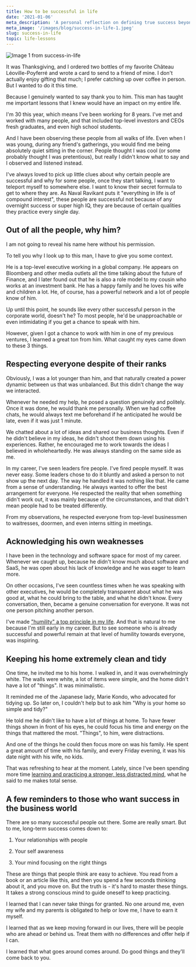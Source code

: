 ```yaml
---
title: How to be successful in life
date: '2021-01-06'
meta_description: 'A personal reflection on defining true success beyond societal standards. Explore what meaningful achievement looks like in both life and career.'
meta_image: '/images/blog/success-in-life-1.jpeg'
slug: success-in-life
topic: life-lessons
---
```

<img src="/images/blog/success-in-life-1.jpeg" alt="Image 1 from success-in-life" class="cover-image" />


It was Thanksgiving, and I ordered two bottles of my favorite Château Léoville-Poyferré and wrote a card to send to a friend of mine. I don't actually enjoy gifting that much; I prefer catching up over coffee in person. But I wanted to do it this time.

Because I genuinely wanted to say thank you to him. This man has taught me important lessons that I knew would have an impact on my entire life.

I'm 30 this year, which means I've been working for 8 years. I've met and worked with many people, and that included top-level investors and CEOs fresh graduates, and even high school students.

And I have been observing these people from all walks of life. Even when I was young, during any friend's gatherings, you would find me being absolutely quiet sitting in the corner. People thought I was cool (or some probably thought I was pretentious), but really I didn't know what to say and I observed and listened instead.

I've always loved to pick up little clues about why certain people are successful and why for some people, once they start talking, I want to teleport myself to somewhere else. I want to know their secret formula to get to where they are. As Naval Ravikant puts it "everything in life is of compound interest", these people are successful not because of any overnight success or super high IQ, they are because of certain qualities they practice every single day.

## Out of all the people, why him?

I am not going to reveal his name here without his permission.

To tell you why I look up to this man, I have to give you some context.

He is a top-level executive working in a global company. He appears on Bloomberg and other media outlets all the time talking about the future of Finance, and I later found out that he is also a role model to my cousin who works at an investment bank. He has a happy family and he loves his wife and children a lot. He, of course, has a powerful network and a lot of people know of him.

Up until this point, he sounds like every other successful person in the corporate world, doesn't he? To most people, he'd be unapproachable or even intimidating if you get a chance to speak with him.

However, given I got a chance to work with him in one of my previous ventures, I learned a great ton from him. What caught my eyes came down to these 3 things.

## Respecting everyone despite of their ranks

Obviously, I was a lot younger than him, and that naturally created a power dynamic between us that was unbalanced. But this didn't change the way we interacted.

Whenever he needed my help, he posed a question genuinely and politely. Once it was done, he would thank me personally. When we had coffee chats, he would always text me beforehand if he anticipated he would be late, even if it was just 1 minute.

We chatted about a lot of ideas and shared our business thoughts. Even if he didn't believe in my ideas, he didn't shoot them down using his experiences. Rather, he encouraged me to work towards the ideas I believed in wholeheartedly. He was always standing on the same side as me.

In my career, I've seen leaders fire people. I've fired people myself. It was never easy. Some leaders chose to do it bluntly and asked a person to not show up the next day. The way he handled it was nothing like that. He came from a sense of understanding. He always wanted to offer the best arrangement for everyone. He respected the reality that when something didn't work out, it was mainly because of the circumstances, and that didn't mean people had to be treated differently.

From my observations, he respected everyone from top-level businessmen to waitresses, doormen, and even interns sitting in meetings.

## Acknowledging his own weaknesses

I have been in the technology and software space for most of my career. Whenever we caught up, because he didn't know much about software and SaaS, he was open about his lack of knowledge and he was eager to learn more.

On other occasions, I've seen countless times when he was speaking with other executives, he would be completely transparent about what he was good at, what he could bring to the table, and what he didn't know. Every conversation, then, became a genuine conversation for everyone. It was not one person pitching another person.

I've made <a href="/life-mottos">"humility" a top principle in my life</a>. And that is natural to me because I'm still early in my career. But to see someone who is already successful and powerful remain at that level of humility towards everyone, was inspiring.

## Keeping his home extremely clean and tidy

One time, he invited me to his home. I walked in, and it was overwhelmingly white. The walls were white, a lot of items were simple, and the home didn't have a lot of "things". It was minimalistic.

It reminded me of the Japanese lady, Marie Kondo, who advocated for tidying up. So later on, I couldn't help but to ask him "Why is your home so simple and tidy?"

He told me he didn't like to have a lot of things at home. To have fewer things shown in front of his eyes, he could focus his time and energy on the things that mattered the most. "Things", to him, were distractions.

And one of the things he could then focus more on was his family. He spent a great amount of time with his family, and every Friday evening, it was his date night with his wife, no kids.

That was refreshing to hear at the moment. Lately, since I've been spending more time <a href="/get-more-time">learning and practicing a stronger, less distracted mind</a>, what he said to me makes total sense.

## A few reminders to those who want success in the business world

There are so many successful people out there. Some are really smart. But to me, long-term success comes down to:

1. Your relationships with people

2. Your self awareness

3. Your mind focusing on the right things

These are things that people think are easy to achieve. You read from a book or an article like this, and then you spend a few seconds thinking about it, and you move on. But the truth is - it's hard to master these things. It takes a strong conscious mind to guide oneself to keep practicing.

I learned that I can never take things for granted. No one around me, even my wife and my parents is obligated to help or love me, I have to earn it myself.

I learned that as we keep moving forward in our lives, there will be people who are ahead or behind us. Treat them with no differences and offer help if I can.

I learned that what goes around comes around. Do good things and they'll come back to you.
